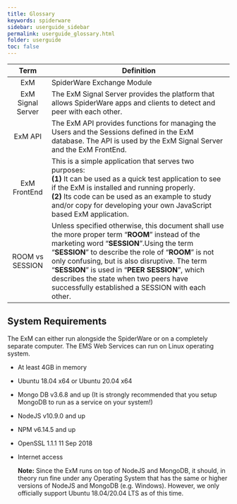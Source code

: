 ```yaml
---
title: Glossary
keywords: spiderware
sidebar: userguide_sidebar
permalink: userguide_glossary.html
folder: userguide
toc: false
---
```


|       Term        | Definition                                                   |
| :---------------: | ------------------------------------------------------------ |
|        ExM        | SpiderWare Exchange Module                                   |
| ExM Signal Server | The ExM Signal Server provides the platform that allows SpiderWare apps and clients to detect and peer with each other. |
|      ExM API      | The ExM API provides functions for managing the Users and the Sessions defined in the ExM database. The API is used by the ExM Signal Server and the ExM FrontEnd. |
|   ExM FrontEnd    | This is a simple application that serves two purposes:<br />**(1)** It can be used as a quick test application to see if the ExM is installed and running properly. <br />**(2)** Its code can be used as an example to study and/or copy for developing your own JavaScript based ExM application. |
|  ROOM vs SESSION  | Unless specified otherwise, this document shall use the more proper term “**ROOM**” instead of the marketing word “**SESSION**”.Using the term “**SESSION**” to describe the role of “**ROOM**” is not only confusing, but is also disruptive.  The term “**SESSION**” is used in “**PEER SESSION**”, which describes the state when two peers have successfully established a SESSION with each other. |



## System Requirements

The ExM can either run alongside the SpiderWare or on a completely separate computer. The EMS Web Services can run on Linux operating system.

- At least 4GB in memory

- Ubuntu 18.04 x64 or Ubuntu 20.04 x64

- Mongo DB v3.6.8 and up (It is strongly recommended that you setup MongoDB to run as a service on your system!)

- NodeJS v10.9.0 and up

- NPM v6.14.5 and up

- OpenSSL 1.1.1 11 Sep 2018

- Internet access

  **Note:**  Since the ExM runs on top of NodeJS and MongoDB, it should, in theory run fine under any Operating System that has the same or higher versions of NodeJS and MongoDB (e.g. Windows). However, we only officially support Ubuntu 18.04/20.04 LTS as of this time.

